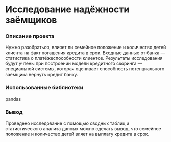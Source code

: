
# Исследование надёжности заёмщиков
### Описание проекта
Нужно разобраться, влияет ли семейное положение и количество детей клиента на факт погашения кредита в срок. Входные данные от банка — статистика о платёжеспособности клиентов.
Результаты исследования будут учтены при построении модели кредитного скоринга — специальной системы, которая оценивает способность потенциального заёмщика вернуть кредит банку.
### Использованные библиотеки 
pandas
### Вывод
Проведено исследование с помощью сводных таблиц и статистического анализа данных можно сделать вывод, что семейное положение и количество детей вляет на выплату кредита в срок.

